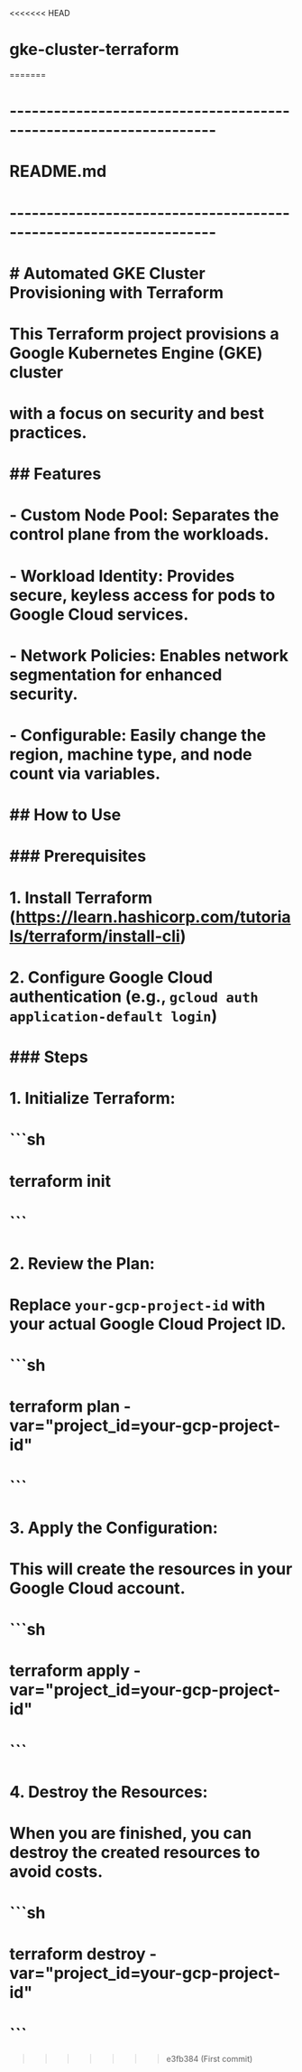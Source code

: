 <<<<<<< HEAD
# gke-cluster-terraform
=======
# ------------------------------------------------------------------
# README.md
# ------------------------------------------------------------------
# # Automated GKE Cluster Provisioning with Terraform
#
# This Terraform project provisions a Google Kubernetes Engine (GKE) cluster
# with a focus on security and best practices.
#
# ## Features
#
# - **Custom Node Pool**: Separates the control plane from the workloads.
# - **Workload Identity**: Provides secure, keyless access for pods to Google Cloud services.
# - **Network Policies**: Enables network segmentation for enhanced security.
# - **Configurable**: Easily change the region, machine type, and node count via variables.
#
# ## How to Use
#
# ### Prerequisites
#
# 1. Install Terraform (https://learn.hashicorp.com/tutorials/terraform/install-cli)
# 2. Configure Google Cloud authentication (e.g., `gcloud auth application-default login`)
#
# ### Steps
#
# 1.  **Initialize Terraform**:
#     ```sh
#     terraform init
#     ```
#
# 2.  **Review the Plan**:
#     Replace `your-gcp-project-id` with your actual Google Cloud Project ID.
#     ```sh
#     terraform plan -var="project_id=your-gcp-project-id"
#     ```
#
# 3.  **Apply the Configuration**:
#     This will create the resources in your Google Cloud account.
#     ```sh
#     terraform apply -var="project_id=your-gcp-project-id"
#     ```
#
# 4. **Destroy the Resources**:
#    When you are finished, you can destroy the created resources to avoid costs.
#    ```sh
#    terraform destroy -var="project_id=your-gcp-project-id"
#    ```
>>>>>>> e3fb384 (First commit)
